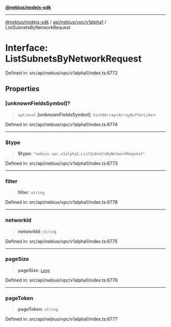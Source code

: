 [**@nebius/nodejs-sdk**](../../../../../README.md)

---

[@nebius/nodejs-sdk](../../../../../README.md) / [api/nebius/vpc/v1alpha1](../README.md) / ListSubnetsByNetworkRequest

# Interface: ListSubnetsByNetworkRequest

Defined in: src/api/nebius/vpc/v1alpha1/index.ts:6772

## Properties

### \[unknownFieldsSymbol\]?

> `optional` **\[unknownFieldsSymbol\]**: `Uint8Array`\<`ArrayBufferLike`\>

Defined in: src/api/nebius/vpc/v1alpha1/index.ts:6774

---

### $type

> **$type**: `"nebius.vpc.v1alpha1.ListSubnetsByNetworkRequest"`

Defined in: src/api/nebius/vpc/v1alpha1/index.ts:6773

---

### filter

> **filter**: `string`

Defined in: src/api/nebius/vpc/v1alpha1/index.ts:6778

---

### networkId

> **networkId**: `string`

Defined in: src/api/nebius/vpc/v1alpha1/index.ts:6775

---

### pageSize

> **pageSize**: [`Long`](../../../../../runtime/protos/core/classes/Long.md)

Defined in: src/api/nebius/vpc/v1alpha1/index.ts:6776

---

### pageToken

> **pageToken**: `string`

Defined in: src/api/nebius/vpc/v1alpha1/index.ts:6777
